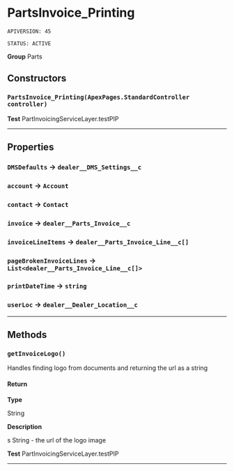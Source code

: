 # PartsInvoice_Printing

`APIVERSION: 45`

`STATUS: ACTIVE`



**Group** Parts

## Constructors
### `PartsInvoice_Printing(ApexPages.StandardController controller)`

**Test** PartInvoicingServiceLayer.testPIP

---
## Properties

### `DMSDefaults` → `dealer__DMS_Settings__c`


### `account` → `Account`


### `contact` → `Contact`


### `invoice` → `dealer__Parts_Invoice__c`


### `invoiceLineItems` → `dealer__Parts_Invoice_Line__c[]`


### `pageBrokenInvoiceLines` → `List<dealer__Parts_Invoice_Line__c[]>`


### `printDateTime` → `string`


### `userLoc` → `dealer__Dealer_Location__c`


---
## Methods
### `getInvoiceLogo()`

Handles finding logo from documents and returning the url as a string

#### Return

**Type**

String

**Description**

s String - the url of the logo image


**Test** PartInvoicingServiceLayer.testPIP

---
